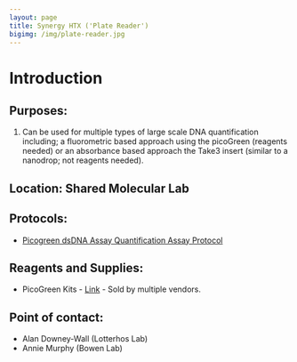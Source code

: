```yaml
---
layout: page
title: Synergy HTX ('Plate Reader')
bigimg: /img/plate-reader.jpg
---
```

# Introduction

## Purposes: 
1) Can be used for multiple types of large scale DNA quantification including; a fluorometric based approach using the picoGreen (reagents needed) or an absorbance based approach the Take3 insert (similar to a nanodrop; not reagents needed).

## Location: Shared Molecular Lab

## Protocols: 

* [Picogreen dsDNA Assay Quantification Assay Protocol](https://github.com/NUMSC-CoreFacility/sharedLabSpace/blob/gh-pages/picoGreenAssaydsDNA.md)

## Reagents and Supplies: 

* PicoGreen Kits - [Link](https://www.fishersci.com/shop/products/quant-it-picogreen-dsdna/p7589) - Sold by multiple vendors.

## Point of contact: 
- Alan Downey-Wall (Lotterhos Lab)
- Annie Murphy (Bowen Lab)
